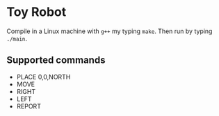 # Toy Robot

Compile in a Linux machine with `g++` my typing `make`. Then run by typing `./main`.

## Supported commands

- PLACE 0,0,NORTH
- MOVE
- RIGHT
- LEFT
- REPORT
